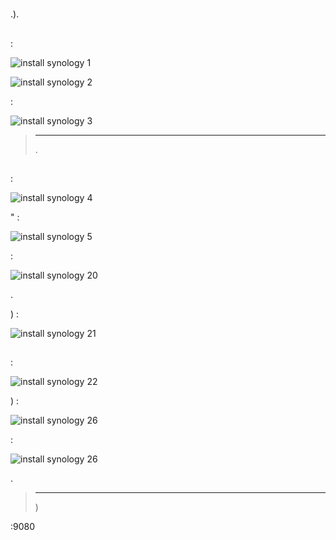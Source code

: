 # 

.).

## 

 :

![install synology 1](images/install_synology_1.PNG)



![install synology 2](images/install_synology_2.PNG)

 :

![install synology 3](images/install_synology_3.PNG)

> ****
>
> .

## 

 :

![install synology 4](images/install_synology_4.PNG)

" :

![install synology 5](images/install_synology_5.PNG)

 :

![install synology 20](images/install_synology_20.PNG)

.

) :

![install synology 21](images/install_synology_21.PNG)

## 

 :

![install synology 22](images/install_synology_22.PNG)

) :

![install synology 26](images/install_synology_23.PNG)

 :

![install synology 26](images/install_synology_24.PNG)

.

> ****
>
> )

:9080

 [](https://doc.jeedom.com/de_DE/premiers-pas/index)
